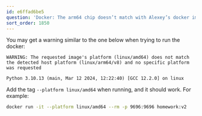 ```yaml
---
id: e6ffad6be5
question: 'Docker: The arm64 chip doesn’t match with Alexey’s docker image'
sort_order: 1850
---
```


You may get a warning similar to the one below when trying to run the docker:

```
WARNING: The requested image's platform (linux/amd64) does not match the detected host platform (linux/arm64/v8) and no specific platform was requested

Python 3.10.13 (main, Mar 12 2024, 12:22:40) [GCC 12.2.0] on linux
```

Add the tag `--platform linux/amd64` when running, and it should work. For example:

```bash
docker run -it --platform linux/amd64 --rm -p 9696:9696 homework:v2
```